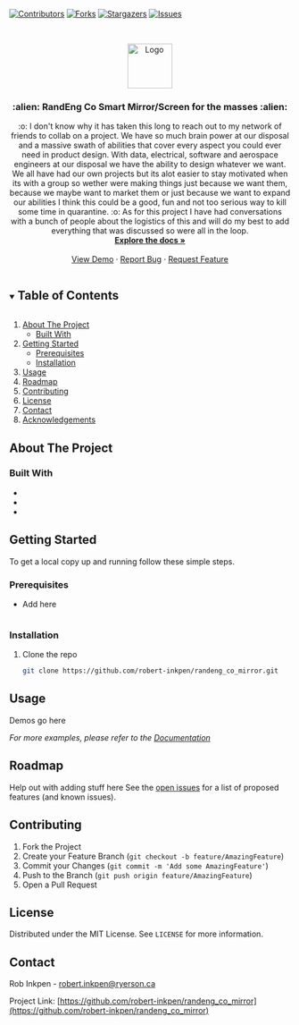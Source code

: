 <!--
*** Thanks for checking out the Best-README-Template. If you have a suggestion
*** that would make this better, please fork the repo and create a pull request
*** or simply open an issue with the tag "enhancement".
*** Thanks again! Now go create something AMAZING! :D
***
***
***
*** To avoid retyping too much info. Do a search and replace for the following:
*** robert-inkpen, randeng_co_mirror, twitter_handle, email, project_title, project_description
-->



<!-- PROJECT SHIELDS -->
<!--
*** I'm using markdown "reference style" links for readability.
*** Reference links are enclosed in brackets [ ] instead of parentheses ( ).
*** See the bottom of this document for the declaration of the reference variables
*** for contributors-url, forks-url, etc. This is an optional, concise syntax you may use.
*** https://www.markdownguide.org/basic-syntax/#reference-style-links
-->
[![Contributors][contributors-shield]][contributors-url]
[![Forks][forks-shield]][forks-url]
[![Stargazers][stars-shield]][stars-url]
[![Issues][issues-shield]][issues-url]

<!-- PROJECT LOGO -->
<br />
<p align="center">
  <a href="https://github.com/robert-inkpen/randeng_co_mirror">
    <img src="images/logo.png" alt="Logo" width="80" height="80">
  </a>

  <h3 align="center">:alien: RandEng Co Smart Mirror/Screen for the masses :alien:</h3>

  <p align="center">
    :o: I don't know why it has taken this long to reach out to my network of friends to collab on a project. We have so much brain power at our disposal and a massive 
    swath of abilities that cover every aspect you could ever need in product design. With data, electrical, software and aerospace engineers at our disposal we have the ability to design whatever we want. We all have had our own projects but its alot easier to stay motivated when its with a group so wether were making things just because we want them, because we maybe want to market them or just because we want to expand our abilities I think this could be a good, fun and not too serious way to kill some time in quarantine. 
    :o: As for this project I have had conversations with a bunch of people about the logistics of this and will do my best to add everything that was discussed so were all in the loop. 
    <br />
    <a href="https://github.com/robert-inkpen/randeng_co_mirror"><strong>Explore the docs »</strong></a>
    <br />
    <br />
    <a href="https://github.com/robert-inkpen/randeng_co_mirror">View Demo</a>
    ·
    <a href="https://github.com/robert-inkpen/randeng_co_mirror/issues">Report Bug</a>
    ·
    <a href="https://github.com/robert-inkpen/randeng_co_mirror/issues">Request Feature</a>
  </p>
</p>



<!-- TABLE OF CONTENTS -->
<details open="open">
  <summary><h2 style="display: inline-block">Table of Contents</h2></summary>
  <ol>
    <li>
      <a href="#about-the-project">About The Project</a>
      <ul>
        <li><a href="#built-with">Built With</a></li>
      </ul>
    </li>
    <li>
      <a href="#getting-started">Getting Started</a>
      <ul>
        <li><a href="#prerequisites">Prerequisites</a></li>
        <li><a href="#installation">Installation</a></li>
      </ul>
    </li>
    <li><a href="#usage">Usage</a></li>
    <li><a href="#roadmap">Roadmap</a></li>
    <li><a href="#contributing">Contributing</a></li>
    <li><a href="#license">License</a></li>
    <li><a href="#contact">Contact</a></li>
    <li><a href="#acknowledgements">Acknowledgements</a></li>
  </ol>
</details>



<!-- ABOUT THE PROJECT -->
## About The Project

<!-- [![Product Name Screen Shot][product-screenshot]](https://example.com) -->


### Built With

* []()
* []()
* []()



<!-- GETTING STARTED -->
## Getting Started

To get a local copy up and running follow these simple steps.

### Prerequisites


* Add here
  ```sh
  
  ```

### Installation

1. Clone the repo
   ```sh
   git clone https://github.com/robert-inkpen/randeng_co_mirror.git
   ```


<!-- USAGE EXAMPLES -->
## Usage

Demos go here

_For more examples, please refer to the [Documentation](https://example.com)_



<!-- ROADMAP -->
## Roadmap
Help out with adding stuff here 
See the [open issues](https://github.com/robert-inkpen/randeng_co_mirror/issues) for a list of proposed features (and known issues).



<!-- CONTRIBUTING -->
## Contributing


1. Fork the Project
2. Create your Feature Branch (`git checkout -b feature/AmazingFeature`)
3. Commit your Changes (`git commit -m 'Add some AmazingFeature'`)
4. Push to the Branch (`git push origin feature/AmazingFeature`)
5. Open a Pull Request



<!-- LICENSE -->
## License

Distributed under the MIT License. See `LICENSE` for more information.



<!-- CONTACT -->
## Contact

Rob Inkpen - robert.inkpen@ryerson.ca

Project Link: [https://github.com/robert-inkpen/randeng_co_mirror](https://github.com/robert-inkpen/randeng_co_mirror)



<!-- ACKNOWLEDGEMENTS
## Acknowledgements

* []()
* []()
* []() -->





<!-- MARKDOWN LINKS & IMAGES -->
<!-- https://www.markdownguide.org/basic-syntax/#reference-style-links -->
[contributors-shield]: https://img.shields.io/github/contributors/robert-inkpen/repo.svg?style=for-the-badge
[contributors-url]: https://github.com/robert-inkpen/repo/graphs/contributors
[forks-shield]: https://img.shields.io/github/forks/robert-inkpen/repo.svg?style=for-the-badge
[forks-url]: https://github.com/robert-inkpen/repo/network/members
[stars-shield]: https://img.shields.io/github/stars/robert-inkpen/repo.svg?style=for-the-badge
[stars-url]: https://github.com/robert-inkpen/repo/stargazers
[issues-shield]: https://img.shields.io/github/issues/robert-inkpen/repo.svg?style=for-the-badge
[issues-url]: https://github.com/robert-inkpen/repo/issues
